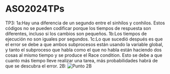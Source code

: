 # ASO2024TPs
TP3:
1a:Hay una diferencia de un segundo entre el sinhilos y conhilos. Estos códigos no se pueden codificar porque los tiempos de respuesta son diferentes, incluso si los cambios son pequeños.
1b:Los tiempos de ejecución no son iguales por segundos.
1c:Lo que sucedió después es que el error se debe a que ambos subprocesos están usando la variable global, y tanto el subproceso que habla como el que no habla están haciendo dos cosas al mismo tiempo y se produce el Race condition. Esto se debe a que cuanto más tiempo lleve realizar una tarea, más probabilidades habrá de que se descubra el error.
2B:
![Punto 2B](https://github.com/axelcarreras31/ASO2024TPs/assets/167587508/53dd1143-d618-42d6-8c46-3fde489044a0)

